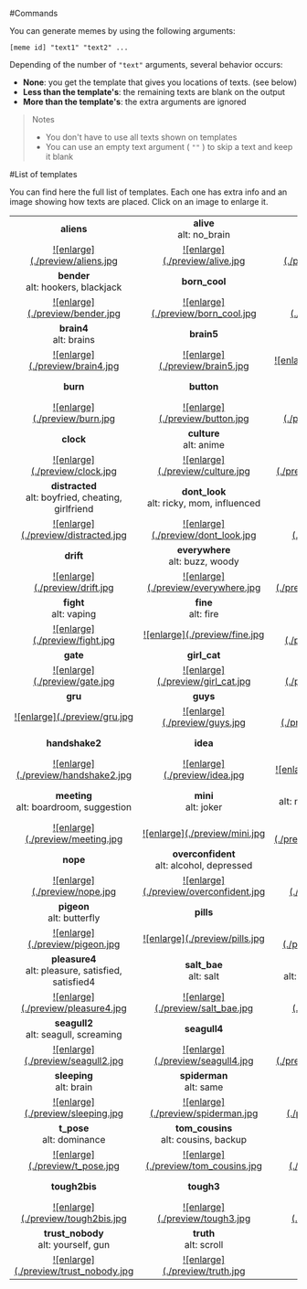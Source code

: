 #Commands

You can generate memes by using the following arguments:

```
[meme id] "text1" "text2" ...
```

Depending of the number of `"text"` arguments, several behavior occurs:
* **None**: you get the template that gives you locations of texts. (see below)
* **Less than the template's**: the remaining texts are blank on the output
* **More than the template's**: the extra arguments are ignored

> Notes
> * You don't have to use all texts shown on templates
> * You can use an empty text argument ( `""` ) to skip a text and keep it blank

#List of templates

You can find here the full list of templates.
Each one has extra info and an image showing how texts are placed.
Click on an image to enlarge it.


<!--START-->
||||
|:---:|:---:|:---:|
|**aliens**|**alive**<br>alt: no_brain|**argument**<br>alt: wrestlers|
|<a href='./templates/aliens.jpg' target='_blank'>![enlarge](./preview/aliens.jpg</a>|<a href='./templates/alive.jpg' target='_blank'>![enlarge](./preview/alive.jpg</a>|<a href='./templates/argument.jpg' target='_blank'>![enlarge](./preview/argument.jpg</a>|
|**bender**<br>alt: hookers, blackjack|**born_cool**|**brain3**|
|<a href='./templates/bender.jpg' target='_blank'>![enlarge](./preview/bender.jpg</a>|<a href='./templates/born_cool.jpg' target='_blank'>![enlarge](./preview/born_cool.jpg</a>|<a href='./templates/brain3.jpg' target='_blank'>![enlarge](./preview/brain3.jpg</a>|
|**brain4**<br>alt: brains|**brain5**|**buff**<br>alt: tom, jerry|
|<a href='./templates/brain4.jpg' target='_blank'>![enlarge](./preview/brain4.jpg</a>|<a href='./templates/brain5.jpg' target='_blank'>![enlarge](./preview/brain5.jpg</a>|<a href='./templates/buff.jpg' target='_blank'>![enlarge](./preview/buff.jpg</a>|
|**burn**|**button**|**bye_mom**<br>alt: google|
|<a href='./templates/burn.jpg' target='_blank'>![enlarge](./preview/burn.jpg</a>|<a href='./templates/button.jpg' target='_blank'>![enlarge](./preview/button.jpg</a>|<a href='./templates/bye_mom.jpg' target='_blank'>![enlarge](./preview/bye_mom.jpg</a>|
|**clock**|**culture**<br>alt: anime|**disappointed**|
|<a href='./templates/clock.jpg' target='_blank'>![enlarge](./preview/clock.jpg</a>|<a href='./templates/culture.jpg' target='_blank'>![enlarge](./preview/culture.jpg</a>|<a href='./templates/disappointed.jpg' target='_blank'>![enlarge](./preview/disappointed.jpg</a>|
|**distracted**<br>alt: boyfried, cheating, girlfriend|**dont_look**<br>alt: ricky, mom, influenced|**drake**|
|<a href='./templates/distracted.jpg' target='_blank'>![enlarge](./preview/distracted.jpg</a>|<a href='./templates/dont_look.jpg' target='_blank'>![enlarge](./preview/dont_look.jpg</a>|<a href='./templates/drake.jpg' target='_blank'>![enlarge](./preview/drake.jpg</a>|
|**drift**|**everywhere**<br>alt: buzz, woody|**everywhere2**<br>alt: angry|
|<a href='./templates/drift.jpg' target='_blank'>![enlarge](./preview/drift.jpg</a>|<a href='./templates/everywhere.jpg' target='_blank'>![enlarge](./preview/everywhere.jpg</a>|<a href='./templates/everywhere2.jpg' target='_blank'>![enlarge](./preview/everywhere2.jpg</a>|
|**fight**<br>alt: vaping|**fine**<br>alt: fire|**flex_tape**|
|<a href='./templates/fight.jpg' target='_blank'>![enlarge](./preview/fight.jpg</a>|<a href='./templates/fine.jpg' target='_blank'>![enlarge](./preview/fine.jpg</a>|<a href='./templates/flex_tape.jpg' target='_blank'>![enlarge](./preview/flex_tape.jpg</a>|
|**gate**|**girl_cat**|**grandma**|
|<a href='./templates/gate.jpg' target='_blank'>![enlarge](./preview/gate.jpg</a>|<a href='./templates/girl_cat.jpg' target='_blank'>![enlarge](./preview/girl_cat.jpg</a>|<a href='./templates/grandma.jpg' target='_blank'>![enlarge](./preview/grandma.jpg</a>|
|**gru**|**guys**|**handshake**|
|<a href='./templates/gru.jpg' target='_blank'>![enlarge](./preview/gru.jpg</a>|<a href='./templates/guys.jpg' target='_blank'>![enlarge](./preview/guys.jpg</a>|<a href='./templates/handshake.jpg' target='_blank'>![enlarge](./preview/handshake.jpg</a>|
|**handshake2**|**idea**|**lion**<br>alt: shady, king|
|<a href='./templates/handshake2.jpg' target='_blank'>![enlarge](./preview/handshake2.jpg</a>|<a href='./templates/idea.jpg' target='_blank'>![enlarge](./preview/idea.jpg</a>|<a href='./templates/lion.jpg' target='_blank'>![enlarge](./preview/lion.jpg</a>|
|**meeting**<br>alt: boardroom, suggestion|**mini**<br>alt: joker|**nobody_cares**<br>alt: nobody, jurassic, park, jurassic_park|
|<a href='./templates/meeting.jpg' target='_blank'>![enlarge](./preview/meeting.jpg</a>|<a href='./templates/mini.jpg' target='_blank'>![enlarge](./preview/mini.jpg</a>|<a href='./templates/nobody_cares.jpg' target='_blank'>![enlarge](./preview/nobody_cares.jpg</a>|
|**nope**|**overconfident**<br>alt: alcohol, depressed|**patrick**<br>alt: wallet, id|
|<a href='./templates/nope.jpg' target='_blank'>![enlarge](./preview/nope.jpg</a>|<a href='./templates/overconfident.jpg' target='_blank'>![enlarge](./preview/overconfident.jpg</a>|<a href='./templates/patrick.jpg' target='_blank'>![enlarge](./preview/patrick.jpg</a>|
|**pigeon**<br>alt: butterfly|**pills**|**pleasure3**<br>alt: satisfied3|
|<a href='./templates/pigeon.jpg' target='_blank'>![enlarge](./preview/pigeon.jpg</a>|<a href='./templates/pills.jpg' target='_blank'>![enlarge](./preview/pills.jpg</a>|<a href='./templates/pleasure3.jpg' target='_blank'>![enlarge](./preview/pleasure3.jpg</a>|
|**pleasure4**<br>alt: pleasure, satisfied, satisfied4|**salt_bae**<br>alt: salt|**scary**<br>alt: spongebob, fearless|
|<a href='./templates/pleasure4.jpg' target='_blank'>![enlarge](./preview/pleasure4.jpg</a>|<a href='./templates/salt_bae.jpg' target='_blank'>![enlarge](./preview/salt_bae.jpg</a>|<a href='./templates/scary.jpg' target='_blank'>![enlarge](./preview/scary.jpg</a>|
|**seagull2**<br>alt: seagull, screaming|**seagull4**|**see_that_guy**|
|<a href='./templates/seagull2.jpg' target='_blank'>![enlarge](./preview/seagull2.jpg</a>|<a href='./templates/seagull4.jpg' target='_blank'>![enlarge](./preview/seagull4.jpg</a>|<a href='./templates/see_that_guy.jpg' target='_blank'>![enlarge](./preview/see_that_guy.jpg</a>|
|**sleeping**<br>alt: brain|**spiderman**<br>alt: same|**struggle**<br>alt: choice, hero|
|<a href='./templates/sleeping.jpg' target='_blank'>![enlarge](./preview/sleeping.jpg</a>|<a href='./templates/spiderman.jpg' target='_blank'>![enlarge](./preview/spiderman.jpg</a>|<a href='./templates/struggle.jpg' target='_blank'>![enlarge](./preview/struggle.jpg</a>|
|**t_pose**<br>alt: dominance|**tom_cousins**<br>alt: cousins, backup|**tough2**<br>alt: tough, fight|
|<a href='./templates/t_pose.jpg' target='_blank'>![enlarge](./preview/t_pose.jpg</a>|<a href='./templates/tom_cousins.jpg' target='_blank'>![enlarge](./preview/tom_cousins.jpg</a>|<a href='./templates/tough2.jpg' target='_blank'>![enlarge](./preview/tough2.jpg</a>|
|**tough2bis**|**tough3**|**trump**<br>alt: law|
|<a href='./templates/tough2bis.jpg' target='_blank'>![enlarge](./preview/tough2bis.jpg</a>|<a href='./templates/tough3.jpg' target='_blank'>![enlarge](./preview/tough3.jpg</a>|<a href='./templates/trump.jpg' target='_blank'>![enlarge](./preview/trump.jpg</a>|
|**trust_nobody**<br>alt: yourself, gun|**truth**<br>alt: scroll|
|<a href='./templates/trust_nobody.jpg' target='_blank'>![enlarge](./preview/trust_nobody.jpg</a>|<a href='./templates/truth.jpg' target='_blank'>![enlarge](./preview/truth.jpg</a>||
<!--END-->
